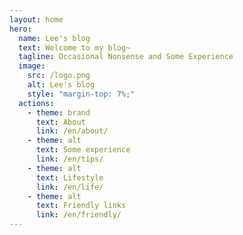 ```yaml
---
layout: home
hero:
  name: Lee's blog
  text: Welcome to my blog~
  tagline: Occasional Nonsense and Some Experience
  image:
    src: /logo.png
    alt: Lee's blog
    style: "margin-top: 7%;"
  actions:
    - theme: brand
      text: About
      link: /en/about/
    - theme: alt
      text: Some experience
      link: /en/tips/
    - theme: alt
      text: Lifestyle
      link: /en/life/
    - theme: alt
      text: Friendly links
      link: /en/friendly/
---
```

